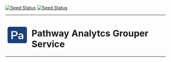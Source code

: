 [![Seed Status](https://api.seed.run/pwa/pwa-grouper/stages/dev/build_badge)](https://console.seed.run/pwa/pwa-grouper)
[![Seed Status](https://api.seed.run/pwa/pwa-grouper/stages/prod/build_badge)](https://console.seed.run/pwa/pwa-grouper)

<table style="border: 0;">
  <tr>
    <td><img src="./packages/frontend/static/logo.png" alt="Logo" width="75"/></td>
    <td><h1>Pathway Analytcs Grouper Service</h1></td>
  </tr>
</table>


